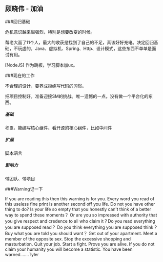 ## 顾晓伟 - 加油

###回归基础

危机意识越来越强烈，特别是想要改变的时候。

帮老大面了11个人，最大的收获是找到了自己的不足，真该好好充电。决定回归基础，不玩虚的，Java、虚拟机、Spring、Http、设计模式，这些东西不单单是面试有用。 

[NodeJS] 作为跳板，学习脚本加ux。

###现在的工作

不合理的设计，要养成拒绝写代码的习惯。

把项目控制好，准备迎接SM的挑战。唯一遗憾的一点，没有做一个平台化的东西。

##### 基础 积累，能编写核心组件，看开源的核心组件，比如中间件##### 扩展脚本语言##### 影响力带团队、带项目

###Warning记一下


If you are reading this then this warning is for you. 
     Every word you read of this useless fine print is another second off you life. 
     Do not you have other thing to do? 
     Is your life so empty that you honestly 
     can't think of a better way to spend these moments？ 
     Or are you so impressed with authority that you give respect 
     and credence to all who claim it？Do you read everything you are supposed read？ 
     Do you think everything you are supposed think？ 
     Buy what you are told you should want？ 
     Get out of your apartment. Meet a member of the opposite sex. 
     Stop the excessive shopping and masturbation. 
     Quit your job. Start a fight. Prove you are alive. 
     If you do not claim your humanity you will become a statistic. 
     You have been warned.......Tyler